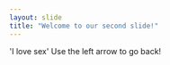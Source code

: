 ```yaml
---
layout: slide
title: "Welcome to our second slide!"
---
```

'I love sex'
Use the left arrow to go back!
